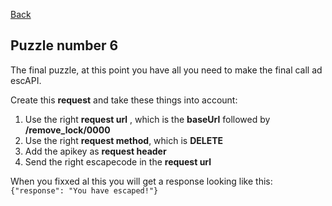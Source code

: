 [Back](06.%20puzzle5.md)

## Puzzle number 6
The final puzzle, at this point you have all you need to make the final call ad escAPI.

Create this **request** and take these things into account:
1. Use the right **request url** , which is the **baseUrl** followed by **/remove_lock/0000**
2. Use the right **request method**, which is **DELETE**
3. Add the apikey as **request header**
4. Send the right escapecode in the **request url**

When you fixxed al this you will get a response looking like this:
``{"response": "You have escaped!"}``




